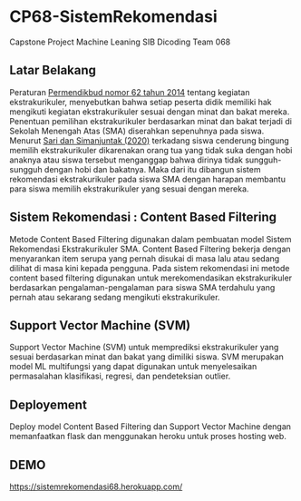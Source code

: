 # CP68-SistemRekomendasi
Capstone Project Machine Leaning SIB Dicoding Team 068

## Latar Belakang
Peraturan [Permendikbud nomor 62 tahun 2014](https://jdih.kemdikbud.go.id/arsip/Permendikbud%20Nomor%2062%20Tahun%202014.pdf) tentang kegiatan ekstrakurikuler, menyebutkan bahwa setiap peserta didik memiliki hak mengikuti kegiatan ekstrakurikuler sesuai dengan minat dan bakat mereka. Penentuan pemilihan ekstrakurikuler berdasarkan minat dan bakat terjadi di Sekolah Menengah Atas (SMA) diserahkan sepenuhnya pada siswa. Menurut [Sari dan Simanjuntak (2020)](http://ejournal.upbatam.ac.id/index.php/comasiejournal/article/view/2141/1249) terkadang siswa cenderung bingung memilih ekstrakurikuler dikarenakan orang tua yang tidak suka dengan hobi anaknya atau siswa tersebut menganggap bahwa dirinya tidak sungguh-sungguh dengan hobi dan bakatnya. Maka dari itu dibangun sistem rekomendasi ekstrakurikuler pada siswa SMA dengan harapan membantu para siswa memilih ekstrakurikuler yang sesuai dengan mereka.

## Sistem Rekomendasi : Content Based Filtering
Metode Content Based Filtering digunakan dalam pembuatan model Sistem Rekomendasi Ekstrakurikuler SMA. Content Based Filtering bekerja  dengan menyarankan item serupa yang pernah disukai di masa lalu atau sedang dilihat di masa kini kepada pengguna.  Pada sistem rekomendasi ini metode content based filtering digunakan untuk merekomendasikan ekstrakurikuler berdasarkan pengalaman-pengalaman para siswa SMA terdahulu yang pernah atau sekarang sedang mengikuti ekstrakurikuler.

## Support Vector Machine (SVM)
Support Vector Machine (SVM) untuk memprediksi ekstrakurikuler yang sesuai berdasarkan minat dan bakat yang dimiliki siswa. SVM merupakan model ML multifungsi yang dapat digunakan untuk menyelesaikan permasalahan klasifikasi, regresi, dan pendeteksian outlier.

## Deployement
Deploy model Content Based Filtering dan Support Vector Machine dengan memanfaatkan flask dan menggunakan heroku untuk proses hosting web.

## DEMO
https://sistemrekomendasi68.herokuapp.com/
      
